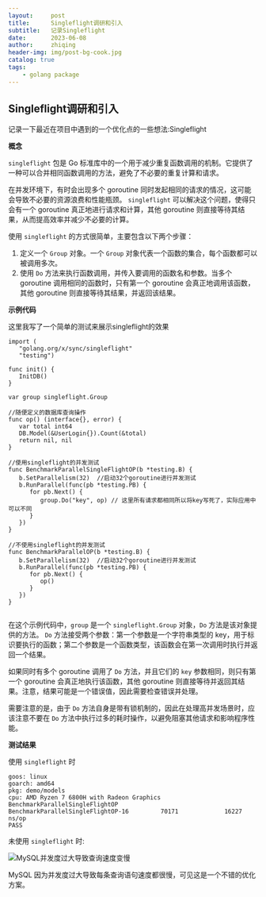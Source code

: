 ```yaml
---
layout:     post
title:      Singleflight调研和引入
subtitle:   记录Singleflight
date:       2023-06-08
author:     zhiqing
header-img: img/post-bg-cook.jpg
catalog: true
tags:
    - golang package
---
```

<h2>Singleflight调研和引入</h2>
记录一下最近在项目中遇到的一个优化点的一些想法:Singleflight

<p><strong>概念</strong></p>

<p><code>singleflight</code> 包是 Go 标准库中的一个用于减少重复函数调用的机制。它提供了一种可以合并相同函数调用的方法，避免了不必要的重复计算和请求。</p>

<p>在并发环境下，有时会出现多个 goroutine 同时发起相同的请求的情况，这可能会导致不必要的资源浪费和性能瓶颈。 <code>singleflight</code> 可以解决这个问题，使得只会有一个 goroutine 真正地进行请求和计算，其他 goroutine 则直接等待其结果，从而提高效率并减少不必要的计算。</p>

<p>使用 <code>singleflight</code> 的方式很简单，主要包含以下两个步骤：</p>

<ol>
  <li>定义一个 <code>Group</code> 对象。一个 <code>Group</code> 对象代表一个函数的集合，每个函数都可以被调用多次。</li>
  <li>使用 <code>Do</code> 方法来执行函数调用，并传入要调用的函数名和参数。当多个 goroutine 调用相同的函数时，只有第一个 goroutine 会真正地调用该函数，其他 goroutine 则直接等待其结果，并返回该结果。</li>
</ol>

<p><strong>示例代码</strong></p>

<p>这里我写了一个简单的测试来展示singleflight的效果</p>

<pre><code><span class="hljs-keyword">import</span> (
   <span class="hljs-string">"golang.org/x/sync/singleflight"</span>
   <span class="hljs-string">"testing"</span>)
   
<span class="hljs-keyword">func</span> init() {
   InitDB()
}

<span class="hljs-keyword">var</span> group singleflight.Group

<span class="hljs-comment">//随便定义的数据库查询操作</span>
<span class="hljs-keyword">func</span> op() (interface{}, error) {
   <span class="hljs-keyword">var</span> total int64
   DB.Model(&amp;UserLogin{}).Count(&amp;total)
   <span class="hljs-keyword">return</span> nil, nil
}

<span class="hljs-comment">//使用singleflight的并发测试</span>
<span class="hljs-keyword">func</span> BenchmarkParallelSingleFlightOP(b *testing.B) {
   b.SetParallelism(32)  <span class="hljs-comment">//启动32个goroutine进行并发测试</span>
   b.RunParallel(<span class="hljs-function"><span class="hljs-keyword">func</span>(pb *testing.PB) {
      <span class="hljs-keyword">for</span> pb.Next() {
         group.Do(<span class="hljs-string">"key"</span>, op) <span class="hljs-comment">// 这里所有请求都相同所以将key写死了，实际应用中可以不同</span>
      }
   </span>})
}

<span class="hljs-comment">//不使用singleflight的并发测试</span>
<span class="hljs-keyword">func</span> BenchmarkParallelOP(b *testing.B) {
   b.SetParallelism(32)  <span class="hljs-comment">//启动32个goroutine进行并发测试</span>
   b.RunParallel(<span class="hljs-function"><span class="hljs-keyword">func</span>(pb *testing.PB) {
      <span class="hljs-keyword">for</span> pb.Next() {
         op()
      }
   </span>})
}

</code></pre>

<p>在这个示例代码中，<code>group</code> 是一个 <code>singleflight.Group</code> 对象，<code>Do</code> 方法是该对象提供的方法。 <code>Do</code> 方法接受两个参数：第一个参数是一个字符串类型的 key，用于标识要执行的函数；第二个参数是一个函数类型，该函数会在第一次调用时执行并返回一个结果。</p>

<p>如果同时有多个 goroutine 调用了 <code>Do</code> 方法，并且它们的 <code>key</code> 参数相同，则只有第一个 goroutine 会真正地执行该函数，其他 goroutine 则直接等待并返回其结果。注意，结果可能是一个错误值，因此需要检查错误并处理。</p>

<p>需要注意的是，由于 <code>Do</code> 方法自身是带有锁机制的，因此在处理高并发场景时，应该注意不要在 <code>Do</code> 方法中执行过多的耗时操作，以避免阻塞其他请求和影响程序性能。</p>

<p><strong>测试结果</strong></p>

<p>使用 <code>singleflight</code> 时</p>

<pre><code>goos: linux
goarch: amd64
pkg: demo/models
cpu: AMD Ryzen 7 6800H with Radeon Graphics
BenchmarkParallelSingleFlightOP
BenchmarkParallelSingleFlightOP-16         70171             16227 ns/op
PASS
</code></pre>

<p>未使用 <code>singleflight</code> 时:</p>

<img src="https://nuszhiqinghu.github.io/img/singleflight.png" alt="MySQL并发度过大导致查询速度变慢">


<p>MySQL 因为并发度过大导致每条查询语句速度都很慢，可见这是一个不错的优化方案。</p>

